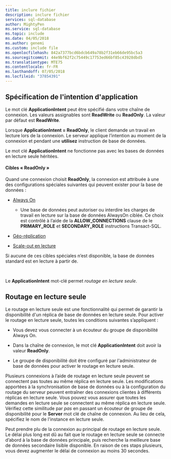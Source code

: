 ```yaml
---
title: inclure fichier
description: inclure fichier
services: sql-database
author: MightyPen
ms.service: sql-database
ms.topic: include
ms.date: 04/05/2018
ms.author: genemi
ms.custom: include file
ms.openlocfilehash: 842a7377bcd6bdcb649a78b2f31eb66de95bc5a3
ms.sourcegitcommit: 44e9bf62f2c75449c17753ed66bf85c43928dbd5
ms.translationtype: MTE75
ms.contentlocale: fr-FR
ms.lasthandoff: 07/05/2018
ms.locfileid: "37854391"
---
```

## <a name="specifying-application-intent"></a>Spécification de l'intention d'application

Le mot clé **ApplicationIntent** peut être spécifié dans votre chaîne de connexion. Les valeurs assignables sont **ReadWrite** ou **ReadOnly**. La valeur par défaut est **ReadWrite**.

Lorsque **ApplicationIntent = ReadOnly**, le client demande un travail en lecture lors de la connexion. Le serveur applique l’intention au moment de la connexion et pendant une **utilisez** instruction de base de données.

Le mot clé **ApplicationIntent** ne fonctionne pas avec les bases de données en lecture seule héritées.  


#### <a name="targets-of-readonly"></a>Cibles « ReadOnly »

Quand une connexion choisit **ReadOnly**, la connexion est attribuée à une des configurations spéciales suivantes qui peuvent exister pour la base de données :

- [Always On](~/database-engine/availability-groups/windows/overview-of-always-on-availability-groups-sql-server.md)
    - Une base de données peut autoriser ou interdire les charges de travail en lecture sur la base de données AlwaysOn ciblée. Ce choix est contrôlé à l’aide de la **ALLOW_CONNECTIONS** clause de le **PRIMARY_ROLE** et **SECONDARY_ROLE** instructions Transact-SQL.

- [Géo-réplication](https://docs.microsoft.com/azure/sql-database/sql-database-geo-replication-overview)

- [Scale-out en lecture](https://docs.microsoft.com/azure/sql-database/sql-database-read-scale-out)

Si aucune de ces cibles spéciales n’est disponible, la base de données standard est en lecture à partir de.

&nbsp;

Le **ApplicationIntent** mot-clé permet *routage en lecture seule*.


## <a name="read-only-routing"></a>Routage en lecture seule

Le routage en lecture seule est une fonctionnalité qui permet de garantir la disponibilité d'un réplica de base de données en lecture seule. Pour activer le routage en lecture seule, toutes les conditions suivantes s’appliquent :

- Vous devez vous connecter à un écouteur du groupe de disponibilité Always On.

- Dans la chaîne de connexion, le mot clé **ApplicationIntent** doit avoir la valeur **ReadOnly**.

- Le groupe de disponibilité doit être configuré par l'administrateur de base de données pour activer le routage en lecture seule.

Plusieurs connexions à l’aide de routage en lecture seule peuvent se connectent pas toutes au même réplica en lecture seule. Les modifications apportées à la synchronisation de base de données ou à la configuration du routage du serveur peuvent entraîner des connexions clientes à différents réplicas en lecture seule. Vous pouvez vous assurer que toutes les demandes en lecture seule se connectent au même réplica en lecture seule. Vérifiez cette similitude par *pas* en passant un écouteur de groupe de disponibilité pour le **Server** mot clé de chaîne de connexion. Au lieu de cela, spécifiez le nom de l'instance en lecture seule.

Peut prendre plu de la connexion au principal de routage en lecture seule. Le délai plus long est dû au fait que le routage en lecture seule se connecte d’abord à la base de données principale, puis recherche la meilleure base de données secondaire lisible disponible. En raison de ces staps plusieurs, vous devez augmenter le délai de connexion au moins 30 secondes.

